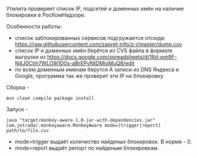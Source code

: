 Утилита проверяет список IP, подсетей и доменных имён на наличие блокировки в РосКомНадзоре.

Особенности работы:
* cписок заблокированных сервисов подгружается отсюда: https://raw.githubusercontent.com/zapret-info/z-i/master/dump.csv
* список IP и доменных имён берётся из CVS файла в формате выгрузки из https://docs.google.com/spreadsheets/d/16d-pm9F-N4J0Ctih7WLO9i1D0s-aBrEPvNtDMioMuQ8/edit
* по всем доменным именам берутся A записи из DNS Яндекса и Google, программа так же проверит эти IP на блокировку

Сборка -
```
mvn clean compile package install
```

Запуск -
``` 
java "target/monkey-aware-1.0-jar-with-dependencies.jar" com.jetradar.monkeyaware.MonkeyAware mode=[trigger|report] path/to/file.csv
```


* mode=trigger выдаёт количество найденых блокировок. В норме - 0.
* mode=report выдаёт репорт по найденым блокировкам.